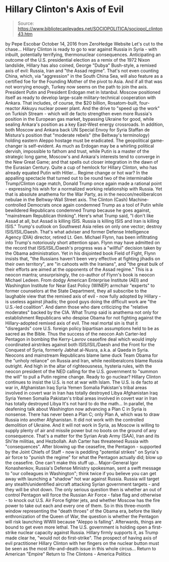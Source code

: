 # Hillary Clinton's Axis of Evil

> Source: https://www.bibliotecapleyades.net/SOCIOPOLITICA/sociopol_clinton43.htm

by Pepe Escobar October 14, 2016 from ZeroHedge Website
Let's cut to the chase...
Hillary Clinton is ready to go to war against Russia in Syria - with inbuilt, potentially terrifying, thermonuclear consequences. Anticipating an outcome of the U.S. presidential election as a remix of the 1972 Nixon landslide, Hillary has also coined, George "Dubya" Bush-style, a remixed axis of evil:
Russia, Iran and "the Assad regime".
That's not even counting China, which, via "aggression" in the South China Sea, will also feature as a certified foe for the Founding Mother of the pivot to Asia. And if all that was not worrying enough, Turkey now seems on the path to join the axis. President Putin and President Erdogan met in Istanbul. Moscow positioned itself as ready to develop large-scale military-technical cooperation with Ankara. That includes, of course, the $20 billion, Rosatom-built, four-reactor Akkuyu nuclear power plant.
And the drive to "speed up the work" on Turkish Stream - which will de facto strengthen even more Russia's position in the European gas market, bypassing Ukraine for good, while sealing Ankara's position as a key East-West energy crossroads. In addition, both Moscow and Ankara back UN Special Envoy for Syria Staffan de Mistura's position that "moderate rebels" (the Beltway's terminology) holding eastern Aleppo hostage must be eradicated. The geopolitical game-changer is self-evident.
As much as Erdogan may be a whirling political dervish, impossible to fathom and trust, while Putin is a master of the strategic long game, Moscow's and Ankara's interests tend to converge in the New Great Game; and that spells out closer integration in the dawn of the Eurasian Century. Quite a cup of hemlock for Hillary Clinton, who has already equated Putin with Hitler...
Regime change or hot war? In the appalling spectacle that turned out to be round two of the interminable Trump/Clinton cage match, Donald Trump once again made a rational point - expressing his wish for a normalized working relationship with Russia.
Yet that is absolute anathema for the War Party, as in the neocon/neoliberalcon nebulae in the Beltway-Wall Street axis. The Clinton (Cash) Machine-controlled Democrats once again condemned Trump as a tool of Putin while bewildered Republicans condemned Trump because he goes against,
"mainstream Republican thinking".
Here's what Trump said,
"I don't like Assad at all, but Assad is killing ISIS. Russia is killing ISIS and Iran is killing ISIS."
Trump's outlook on Southwest Asia relies on only one vector; destroy ISIS/ISIL/Daesh.
That's what adviser and former Defense Intelligence Agency (DIA) director, retired Lt. Gen. Michael Flynn, has been infiltrating into Trump's notoriously short attention span. Flynn may have admitted on the record that ISIS/ISIL/Daesh's progress was a "willful" decision taken by the Obama administration.
Yet in his disjointed book Field of Fight, Flynn insists that,
"the Russians haven't been very effective at fighting jihadis on their own territory", are "in cahoots with the Iranians", and "the great bulk of their efforts are aimed at the opponents of the Assad regime."
This is a neocon mantra; unsurprisingly, the co-author of Flynn's book is neocon Michael Ledeen. From dodgy American Enterprise Institute (AEI) and Washington Institute for Near East Policy (WINEP) armchair "experts" to former counselors at the State Department, they all subscribe to the laughable view that the remixed axis of evil - now fully adopted by Hillary - is useless against jihadis; the good guys doing the difficult work are "the U.S.-led coalition".
And damn those who dare criticizing the "relative moderates" backed by the CIA. What Trump said is anathema not only for establishment Republicans who despise Obama for not fighting against the Hillary-adopted remixed axis of evil. The real mortal sin is that it "disregards" core U.S. foreign policy bipartisan assumptions held to be as sacred as the Bible. Thus the success of the neocon Ash Carter-led Pentagon in bombing the Kerry-Lavrov ceasefire deal which would imply coordinated airstrikes against both ISIS/ISIL/Daesh and the Front for the Conquest of Syria, formerly Jabhat al-Nusra, a.k.a. al Qaeda in Syria. Neocons and mainstream Republicans blame lame duck Team Obama for the "unholy reliance" on Russia and Iran, while neoliberalcons blame Russia outright.
And high in the altar of righteousness, hysteria rules, with the neocon president of the NED calling for the U.S. government to "summon the will" to pull a Putin regime change.
Ready to go nuclear? Hillary Clinton continues to insist the U.S. is not at war with Islam.
The U.S. is de facto at war in,
Afghanistan Iraq Syria Yemen Somalia Pakistan's tribal areas involved in covert war in Iran has totally destroyed Libya
Afghanistan
Iraq
Syria
Yemen
Somalia
Pakistan's tribal areas
involved in covert war in Iran
has totally destroyed Libya
It's not hard to do the math... In parallel, the deafening talk about Washington now advancing a Plan C in Syria is nonsense.
There has never been a Plan C; only Plan A, which was to draw Russia into another Afghanistan. It did not work with the controlled demolition of Ukraine. And it will not work in Syria, as Moscow is willing to supply plenty of air and missile power but no boots on the ground of any consequence.
That's a matter for the Syrian Arab Army (SAA), Iran and its Shi'ite militias, and Hezbollah. Ash Carter has threatened Russia with "consequences". After blowing up the ceasefire, the Pentagon - supported by the Joint Chiefs of Staff - now is peddling "potential strikes" on Syria's air force to "punish the regime" for what the Pentagon actually did; blow up the ceasefire.
One can't make this stuff up... Major-General Igor Konashenkov, Russia's Defense Ministry spokesman, sent a swift message to "our colleagues in Washington"; think twice if you believe you can get away with launching a "shadow" hot war against Russia.
Russia will target any stealth/unidentified aircraft attacking Syrian government targets - and they will be shot down. The only serious question then is whether an out of control Pentagon will force the Russian Air Force - false flag and otherwise - to knock out U.S. Air Force fighter jets, and whether Moscow has the fire power to take out each and every one of them. So in this three-month window representing the "death throes" of the Obama era, before the likely enthronization of the Queen of War, the question is whether the Pentagon will risk launching WWIII because "Aleppo is falling". Afterwards, things are bound to get even more lethal. The U.S. government is holding open a first-strike nuclear capacity against Russia.
Hillary firmly supports it, as Trump made clear he,
"would not do first-strike".
The prospect of having axis of evil practitioner Hillary Clinton with her fingers on the nuclear button must be seen as the most life-and-death issue in this whole circus...
Return to American "Empire"
Return to The Clintons - America Politics
